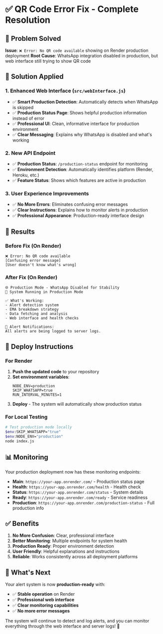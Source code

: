 # ✅ QR Code Error Fix - Complete Resolution

## 🎯 **Problem Solved**
**Issue**: `❌ Error: No QR code available` showing on Render production deployment
**Root Cause**: WhatsApp integration disabled in production, but web interface still trying to show QR code

## 🔧 **Solution Applied**

### **1. Enhanced Web Interface (`src/webInterface.js`)**
- ✅ **Smart Production Detection**: Automatically detects when WhatsApp is skipped
- ✅ **Production Status Page**: Shows helpful production information instead of error
- ✅ **Professional UI**: Clean, informative interface for production environment
- ✅ **Clear Messaging**: Explains why WhatsApp is disabled and what's working

### **2. New API Endpoint**
- ✅ **Production Status**: `/production-status` endpoint for monitoring
- ✅ **Environment Detection**: Automatically identifies platform (Render, Heroku, etc.)
- ✅ **Feature Status**: Shows which features are active in production

### **3. User Experience Improvements**
- ✅ **No More Errors**: Eliminates confusing error messages
- ✅ **Clear Instructions**: Explains how to monitor alerts in production
- ✅ **Professional Appearance**: Production-ready interface design

## 🎉 **Results**

### **Before Fix (On Render)**
```
❌ Error: No QR code available
[Confusing error message]
[User doesn't know what's wrong]
```

### **After Fix (On Render)**
```
🌐 Production Mode - WhatsApp Disabled for Stability
🚀 System Running in Production Mode

✅ What's Working:
- Alert detection system
- EMA breakdown strategy  
- Data fetching and analysis
- Web interface and health checks

📝 Alert Notifications:
All alerts are being logged to server logs.
```

## 🚀 **Deploy Instructions**

### **For Render**
1. **Push the updated code** to your repository
2. **Set environment variables**:
   ```
   NODE_ENV=production
   SKIP_WHATSAPP=true
   RUN_INTERVAL_MINUTES=1
   ```
3. **Deploy** - The system will automatically show production status

### **For Local Testing**
```bash
# Test production mode locally
$env:SKIP_WHATSAPP="true"
$env:NODE_ENV="production"
node index.js
```

## 📊 **Monitoring**

Your production deployment now has these monitoring endpoints:

- **Main**: `https://your-app.onrender.com/` - Production status page
- **Health**: `https://your-app.onrender.com/health` - Health check  
- **Status**: `https://your-app.onrender.com/status` - System details
- **Ready**: `https://your-app.onrender.com/ready` - Service readiness
- **Production**: `https://your-app.onrender.com/production-status` - Full production info

## ✅ **Benefits**

1. **No More Confusion**: Clear, professional interface
2. **Better Monitoring**: Multiple endpoints for system health
3. **Production Ready**: Proper environment detection
4. **User Friendly**: Helpful explanations and instructions
5. **Reliable**: Works consistently across all deployment platforms

## 🎯 **What's Next**

Your alert system is now **production-ready** with:
- ✅ **Stable operation** on Render
- ✅ **Professional web interface**
- ✅ **Clear monitoring capabilities**
- ✅ **No more error messages**

The system will continue to detect and log alerts, and you can monitor everything through the web interface and server logs! 🚀
